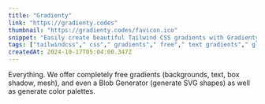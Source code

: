 ```yaml
---
title: "Gradienty"
link: "https://gradienty.codes"
thumbnail: "https://gradienty.codes/favicon.ico"
snippet: "Easily create beautiful Tailwind CSS gradients with Gradienty. Choose from ready-made gradients or customize your own for eye-catching backgrounds, text effects, and glassmorphism designs. Perfect for websites, apps, and more. Try it for free now!"
tags: ["tailwindcss"," css"," gradients"," free"," text gradients"," glass effects"," SVG shapes"," color palettes"," mesh gradients"]
createdAt: 2024-10-17T05:04:00.347Z
---
```

Everything. We offer completely free gradients (backgrounds, text, box shadow, mesh), and even a Blob Generator (generate SVG shapes) as well as generate color palettes.
